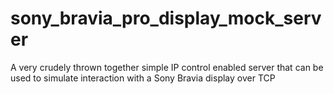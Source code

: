 # sony_bravia_pro_display_mock_server
A very crudely thrown together simple IP control enabled server that can be used to simulate interaction with a Sony Bravia display over TCP
